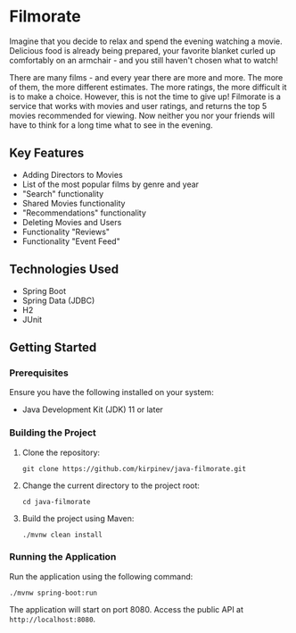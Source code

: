 # Filmorate

Imagine that you decide to relax and spend the evening watching a movie. Delicious food is already being prepared, your favorite blanket curled up comfortably on an armchair - and you still haven't chosen what to watch!

There are many films - and every year there are more and more. The more of them, the more different estimates. The more ratings, the more difficult it is to make a choice. However, this is not the time to give up! Filmorate is a service that works with movies and user ratings, and returns the top 5 movies recommended for viewing. Now neither you nor your friends will have to think for a long time what to see in the evening.

## Key Features

- Adding Directors to Movies
- List of the most popular films by genre and year
- "Search" functionality
- Shared Movies functionality
- "Recommendations" functionality
- Deleting Movies and Users
- Functionality "Reviews"
- Functionality "Event Feed"


## Technologies Used

- Spring Boot
- Spring Data (JDBC)
- H2
- JUnit

## Getting Started

### Prerequisites

Ensure you have the following installed on your system:

- Java Development Kit (JDK) 11 or later

### Building the Project

1. Clone the repository:

   `git clone https://github.com/kirpinev/java-filmorate.git`

2. Change the current directory to the project root:

   `cd java-filmorate`

3. Build the project using Maven:

   `./mvnw clean install`

### Running the Application

Run the application using the following command:

`./mvnw spring-boot:run`

The application will start on port 8080. Access the public API at
`http://localhost:8080`.
